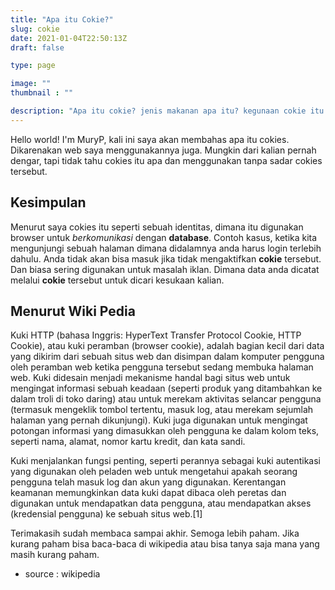 ```yaml
---
title: "Apa itu Cokie?"
slug: cokie
date: 2021-01-04T22:50:13Z
draft: false

type: page

image: ""
thumbnail : ""

description: "Apa itu cokie? jenis makanan apa itu? kegunaan cokie itu apa?"
---
```

Hello world!
I'm MuryP, kali ini saya akan membahas apa itu cokies. Dikarenakan web saya menggunakannya juga. Mungkin dari kalian pernah dengar, tapi tidak tahu cokies itu apa dan menggunakan tanpa sadar cokies tersebut. 

## Kesimpulan
Menurut saya cokies itu seperti sebuah identitas, dimana itu digunakan browser untuk *berkomunikasi* dengan **database**. Contoh kasus, ketika kita mengunjungi sebuah halaman dimana didalamnya anda harus login terlebih dahulu. Anda tidak akan bisa masuk jika tidak mengaktifkan **cokie** tersebut. Dan biasa sering digunakan untuk masalah iklan. Dimana data anda dicatat melalui **cokie** tersebut untuk dicari kesukaan kalian.

## Menurut Wiki Pedia
Kuki HTTP (bahasa Inggris: HyperText Transfer Protocol Cookie, HTTP Cookie), atau kuki peramban (browser cookie), adalah bagian kecil dari data yang dikirim dari sebuah situs web dan disimpan dalam komputer pengguna oleh peramban web ketika pengguna tersebut sedang membuka halaman web. Kuki didesain menjadi mekanisme handal bagi situs web untuk mengingat informasi sebuah keadaan (seperti produk yang ditambahkan ke dalam troli di toko daring) atau untuk merekam aktivitas selancar pengguna (termasuk mengeklik tombol tertentu, masuk log, atau merekam sejumlah halaman yang pernah dikunjungi). Kuki juga digunakan untuk mengingat potongan informasi yang dimasukkan oleh pengguna ke dalam kolom teks, seperti nama, alamat, nomor kartu kredit, dan kata sandi.

Kuki menjalankan fungsi penting, seperti perannya sebagai kuki autentikasi yang digunakan oleh peladen web untuk mengetahui apakah seorang pengguna telah masuk log dan akun yang digunakan. Kerentangan keamanan memungkinkan data kuki dapat dibaca oleh peretas dan digunakan untuk mendapatkan data pengguna, atau mendapatkan akses (kredensial pengguna) ke sebuah situs web.[1]

Terimakasih sudah membaca sampai akhir. Semoga lebih paham. Jika kurang paham bisa baca-baca di wikipedia atau bisa tanya saja mana yang masih kurang paham.

- source : wikipedia